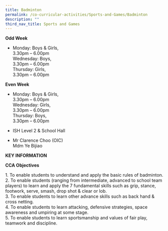 ```yaml
---
title: Badminton
permalink: /co-curricular-activities/Sports-and-Games/Badminton
description: ""
third_nav_title: Sports and Games
---
```



**Odd Week**

*   Monday: Boys & Girls,  
    3.30pm – 6.00pm  
    Wednesday: Boys,  
    3.30pm – 6.00pm  
    Thursday: Girls,  
    3.30pm – 6.00pm

**Even Week**


*   Monday: Boys & Girls,  
    3.30pm – 6.00pm  
    Wednesday: Girls,  
    3.30pm – 6.00pm  
    Thursday: Boys,  
    3.30pm – 6.00pm


*   ISH Level 2 & School Hall


*   Mr Clarence Choo (OIC)  
    Mdm Ye Bijiao
		
**KEY INFORMATION**

**CCA Objectives**

1\. To enable students to understand and apply the basic rules of badminton.<br>
2\. To enable students (ranging from intermediate, advanced to school team players) to learn and apply the 7 fundamental skills such as grip, stance, footwork, serve, smash, drop shot & clear or lob.<br>
3\. To enable students to learn other advance skills such as back hand & cross netting.<br>
4\. To enable students to learn attacking, defensive strategies, space awareness and umpiring at some stage.<br>
5\. To enable students to learn sportsmanship and values of fair play, teamwork and discipline.


